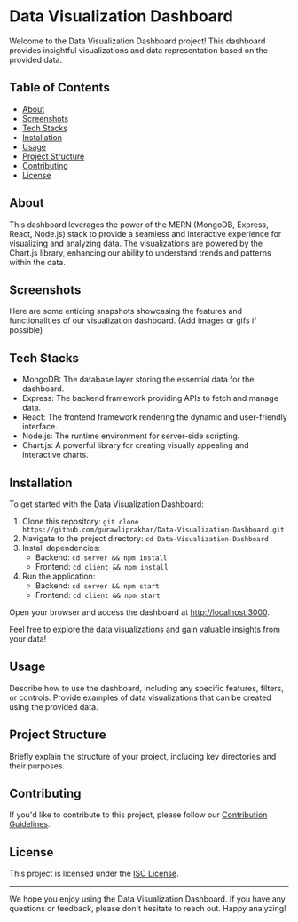 # Data Visualization Dashboard

Welcome to the Data Visualization Dashboard project! This dashboard provides insightful visualizations and data representation based on the provided data.

## Table of Contents

- [About](#about)
- [Screenshots](#screenshots)
- [Tech Stacks](#tech-stacks)
- [Installation](#installation)
- [Usage](#usage)
- [Project Structure](#project-structure)
- [Contributing](#contributing)
- [License](#license)

## About

This dashboard leverages the power of the MERN (MongoDB, Express, React, Node.js) stack to provide a seamless and interactive experience for visualizing and analyzing data. The visualizations are powered by the Chart.js library, enhancing our ability to understand trends and patterns within the data.

## Screenshots

Here are some enticing snapshots showcasing the features and functionalities of our visualization dashboard. (Add images or gifs if possible)

## Tech Stacks

- MongoDB: The database layer storing the essential data for the dashboard.
- Express: The backend framework providing APIs to fetch and manage data.
- React: The frontend framework rendering the dynamic and user-friendly interface.
- Node.js: The runtime environment for server-side scripting.
- Chart.js: A powerful library for creating visually appealing and interactive charts.

## Installation

To get started with the Data Visualization Dashboard:

1. Clone this repository: `git clone https://github.com/gurawliprakhar/Data-Visualization-Dashboard.git`
2. Navigate to the project directory: `cd Data-Visualization-Dashboard`
3. Install dependencies:
   - Backend: `cd server && npm install`
   - Frontend: `cd client && npm install`
4. Run the application:
   - Backend: `cd server && npm start`
   - Frontend: `cd client && npm start`

Open your browser and access the dashboard at [http://localhost:3000](http://localhost:3000).

Feel free to explore the data visualizations and gain valuable insights from your data!

## Usage

Describe how to use the dashboard, including any specific features, filters, or controls. Provide examples of data visualizations that can be created using the provided data.

## Project Structure

Briefly explain the structure of your project, including key directories and their purposes.

## Contributing

If you'd like to contribute to this project, please follow our [Contribution Guidelines](CONTRIBUTING.md).

## License

This project is licensed under the [ISC License](LICENSE).

---

We hope you enjoy using the Data Visualization Dashboard. If you have any questions or feedback, please don't hesitate to reach out. Happy analyzing!
